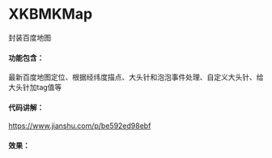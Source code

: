 # XKBMKMap
封装百度地图

#### 功能包含：
最新百度地图定位、根据经纬度描点、大头针和泡泡事件处理、自定义大头针、给大头针加tag值等

#### 代码讲解：
https://www.jianshu.com/p/be592ed98ebf

#### 效果：

